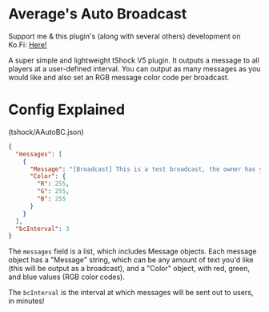 # Average's Auto Broadcast
Support me & this plugin's (along with several others) development on Ko.Fi: [Here!](https://ko-fi.com/averageterraria)

A super simple and lightweight tShock V5 plugin. It outputs a message to all players at a user-defined interval. You can output as many messages as you would like and also set an RGB message color code per broadcast.

# Config Explained
(tshock/AAutoBC.json)

```json
{
  "messages": [
    {
      "Message": "[Broadcast] This is a test broadcast, the owner has yet to set up this plugin!",
      "Color": {
        "R": 255,
        "G": 255,
        "B": 255
      }
    }
  ],
  "bcInterval": 3
}
```

The `messages` field is a list, which includes Message objects. Each message object has a "Message" string, which can be any amount of text you'd like (this will be output as a broadcast), and a "Color" object, with red, green, and blue values (RGB color codes).

The `bcInterval` is the interval at which messages will be sent out to users, in minutes!
